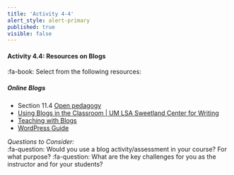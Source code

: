 ```yaml
---
title: 'Activity 4-4'
alert_style: alert-primary
published: true
visible: false
---
```




#### Activity 4.4: Resources on Blogs
:fa-book: Select from the following resources:

##### Online Blogs
- Section 11.4 [Open pedagogy](https://pressbooks.bccampus.ca/teachinginadigitalagev2/chapter/11-4-open-pedagogy/)
- [Using Blogs in the Classroom | UM LSA Sweetland Center for Writing](https://lsa.umich.edu/sweetland/instructors/teaching-resources/using-blogs-in-the-classroom.html)
- [Teaching with Blogs](https://cft.vanderbilt.edu/guides-sub-pages/teaching-with-blogs/)
- [WordPress Guide](http://create.twu.ca/help/wordpress/basics/wordpress-guide)

*Questions to Consider:*  
:fa-question: Would you use a blog activity/assessment in your course?  For what purpose?
:fa-question: What are the key challenges for you as the instructor and for your students?
